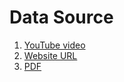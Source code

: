 # Data Source

1) [YouTube video ](https://youtu.be/UcZwyzwWU7o?list=TLGGzYXvsQNYITsxMDExMjAyNA)
2) [Website URL](https://pressbooks.pub/basicstatistics/chapter/hypothesis-testing-2-means/) 
3) [PDF](https://github.com/OmarSakib99/NotebookLM-Experiment/blob/e239c75e5f0bd85909f139392ebdd8c1e7e12b83/Workshop%208_Solution-%20Hypothesis%20testing%20to%20compare%20two%20population%20means.pdf) 
